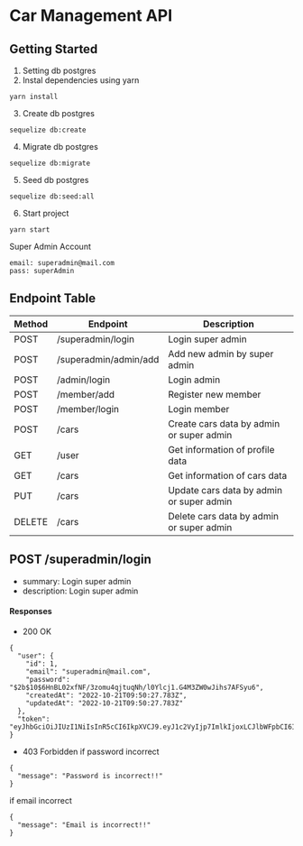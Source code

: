# Car Management API

## Getting Started

1. Setting db postgres
2. Instal dependencies using yarn

```
yarn install
```

3. Create db postgres

```
sequelize db:create
```

4. Migrate db postgres

```
sequelize db:migrate
```

5. Seed db postgres

```
sequelize db:seed:all
```

6. Start project

```
yarn start
```


Super Admin Account

```
email: superadmin@mail.com
pass: superAdmin
```


## Endpoint Table

| Method | Endpoint | Description |
| --- | --- | --- |
| POST | /superadmin/login | Login super admin |
| POST | /superadmin/admin/add | Add new admin by super admin |
| POST | /admin/login | Login admin |
| POST | /member/add | Register new member |
| POST | /member/login | Login member |
| POST | /cars | Create cars data by admin or super admin |
| GET | /user | Get information of profile data |
| GET | /cars | Get information of cars data |
| PUT | /cars | Update cars data by admin or super admin |
| DELETE| /cars | Delete cars data by admin or super admin |

## POST /superadmin/login
- summary: Login super admin
- description: Login super admin 

#### Responses
- 200 OK
```
{
  "user": {
    "id": 1,
    "email": "superadmin@mail.com",
    "password": "$2b$10$6HnBL02xfNF/3zomu4qjtuqNh/l0Ylcj1.G4M3ZW0wJihs7AFSyu6",
    "createdAt": "2022-10-21T09:50:27.783Z",
    "updatedAt": "2022-10-21T09:50:27.783Z"
  },
  "token": "eyJhbGciOiJIUzI1NiIsInR5cCI6IkpXVCJ9.eyJ1c2VyIjp7ImlkIjoxLCJlbWFpbCI6InN1cGVyYWRtaW5AbWFpbC5jb20iLCJwYXNzd29yZCI6IiQyYiQxMCQ2SG5CTDAyeGZORi8zem9tdTRxanR1cU5oL2wwWWxjajEuRzRNM1pXMHdKaWhzN0FGU3l1NiIsImNyZWF0ZWRBdCI6IjIwMjItMTAtMjFUMDk6NTA6MjcuNzgzWiIsInVwZGF0ZWRBdCI6IjIwMjItMTAtMjFUMDk6NTA6MjcuNzgzWiJ9LCJyb2xlIjoiU3VwZXJhZG1pbiIsImlhdCI6MTY2NjM3OTMwMn0._FLooPJzUJWjjFYMHQCCls2cESXE7KLhJSSCO5cSFgA"
}
```
- 403 Forbidden
if password incorrect 
```
{
  "message": "Password is incorrect!!"
}
```
if email incorrect 
```
{
  "message": "Email is incorrect!!"
}
```
